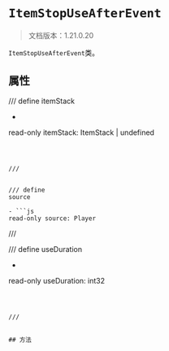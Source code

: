 # `ItemStopUseAfterEvent`

> 文档版本：1.21.0.20

`ItemStopUseAfterEvent`类。

## 属性

/// define
itemStack

- ```js
read-only itemStack: ItemStack | undefined
```



///


/// define
source

- ```js
read-only source: Player
```



///


/// define
useDuration

- ```js
read-only useDuration: int32
```



///


## 方法
